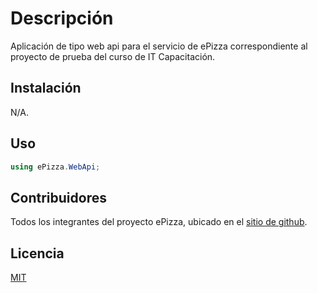 # Descripción

Aplicación de tipo web api para el servicio de ePizza correspondiente al proyecto de prueba del curso de IT Capacitación.

## Instalación

N/A.

## Uso

```cs
using ePizza.WebApi;
```

## Contribuidores
Todos los integrantes del proyecto ePizza, ubicado en el [sitio de github](https://github.com/falvarador/epizza-webapi).

## Licencia
[MIT](https://choosealicense.com/licenses/mit/)
